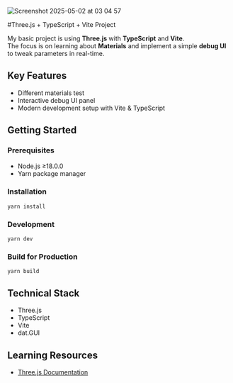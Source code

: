 ![Screenshot 2025-05-02 at 03 04 57](https://github.com/user-attachments/assets/ad09eebf-da7c-4d86-865b-0682a244ff30)

#Three.js + TypeScript + Vite Project

My basic project is using **Three.js** with **TypeScript** and **Vite**.  
The focus is on learning about **Materials** and implement a simple **debug UI** to tweak parameters in real-time.

## Key Features
- Different materials test
- Interactive debug UI panel
- Modern development setup with Vite & TypeScript

## Getting Started

### Prerequisites
- Node.js ≥18.0.0
- Yarn package manager

### Installation  
`yarn install`

### Development  
`yarn dev`

### Build for Production  
`yarn build`

## Technical Stack
- Three.js
- TypeScript
- Vite
- dat.GUI

## Learning Resources
- [Three.js Documentation](https://threejs.org/docs/)
